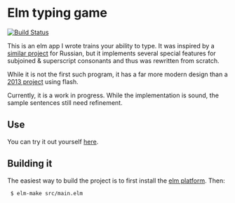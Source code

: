 # Elm typing game

[![Build Status](https://travis-ci.org/vmchale/tibetan-tutor.svg?branch=master)](https://travis-ci.org/vmchale/tibetan-tutor)

This is an elm app I wrote trains your ability to type. It was inspired
by a [similar project](https://github.com/hoelzro/elm-typing-tutor) for Russian,
but it implements several special features for subjoined & superscript
consonants and thus was rewritten from scratch.

While it is not the first such program, it has a far more modern design than a
[2013 project](http://ieeexplore.ieee.org/document/6743395/?reload=true)
using flash.

Currently, it is a work in progress. While the implementation is sound, the
sample sentences still need refinement.

## Use

You can try it out yourself [here](http://vmchale.com/static/tutor.html).

## Building it

The easiest way to build the project is to first install the [elm
platform](https://guide.elm-lang.org/install.html). Then:

```bash
 $ elm-make src/main.elm
```
